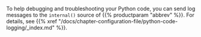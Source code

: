 ---
---
<!-- DISCLAIMER: This file is based on the syslog-ng Open Source Edition documentation https://github.com/balabit/syslog-ng-ose-guides/commit/2f4a52ee61d1ea9ad27cb4f3168b95408fddfdf2 and is used under the terms of The syslog-ng Open Source Edition Documentation License. The file has been modified by Axoflow. -->
To help debugging and troubleshooting your Python code, you can send log messages to the `internal()` source of {{% productparam "abbrev" %}}. For details, see {{% xref "/docs/chapter-configuration-file/python-code-logging/_index.md" %}}.
